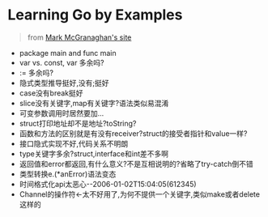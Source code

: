 # Learning Go by Examples

> from [Mark McGranaghan's site](https://gobyexample.com/)

* package main and func main
* var vs. const, var 多余吗?
* := 多余吗?
* 隐式类型推导挺好,没有;挺好
* case没有break挺好
* slice没有关键字,map有关键字?语法类似易混淆
* 可变参数调用时居然要加...
* struct打印地址却不是地址?toString?
* 函数和方法的区别就是有没有receiver?struct的接受者指针和value一样?
* 接口隐式实现不好,代码关系不明朗
* type关键字多余?struct,interface和int差不多啊
* 返回值和error都返回,有什么意义?不是互相说明的?省略了try-catch倒不错
* 类型转换e.(*anError)语法变态
* 时间格式化api太恶心--2006-01-02T15:04:05(612345)
* Channel的操作符<-太不好用了,为何不提供一个关键字,类似make或者delete这样的